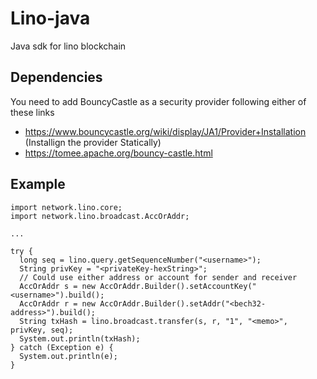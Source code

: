 # Lino-java
Java sdk for lino blockchain

## Dependencies
You need to add BouncyCastle as a security provider following either of these links
* https://www.bouncycastle.org/wiki/display/JA1/Provider+Installation (Installign the provider Statically)
* https://tomee.apache.org/bouncy-castle.html


## Example
```
import network.lino.core;
import network.lino.broadcast.AccOrAddr;

...

try {
  long seq = lino.query.getSequenceNumber("<username>");
  String privKey = "<privateKey-hexString>";
  // Could use either address or account for sender and receiver
  AccOrAddr s = new AccOrAddr.Builder().setAccountKey("<username>").build();
  AccOrAddr r = new AccOrAddr.Builder().setAddr("<bech32-address>").build();
  String txHash = lino.broadcast.transfer(s, r, "1", "<memo>", privKey, seq);
  System.out.println(txHash);
} catch (Exception e) {
  System.out.println(e);
}
```
